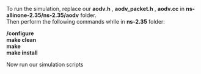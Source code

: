 To run the simulation, replace our <strong>aodv.h</strong> , <strong>aodv_packet.h</strong> , <strong>aodv.cc</strong> in <strong>ns-allinone-2.35/ns-2.35/aodv</strong> folder.<br/>
Then perform the following commands whlle in <strong>ns-2.35</strong> folder:<br/>

<strong>/configure</strong><br/>
<strong>make clean</strong><br/>
<strong>make</strong><br/>
<strong>make install</strong><br/>

Now run our simulation scripts

